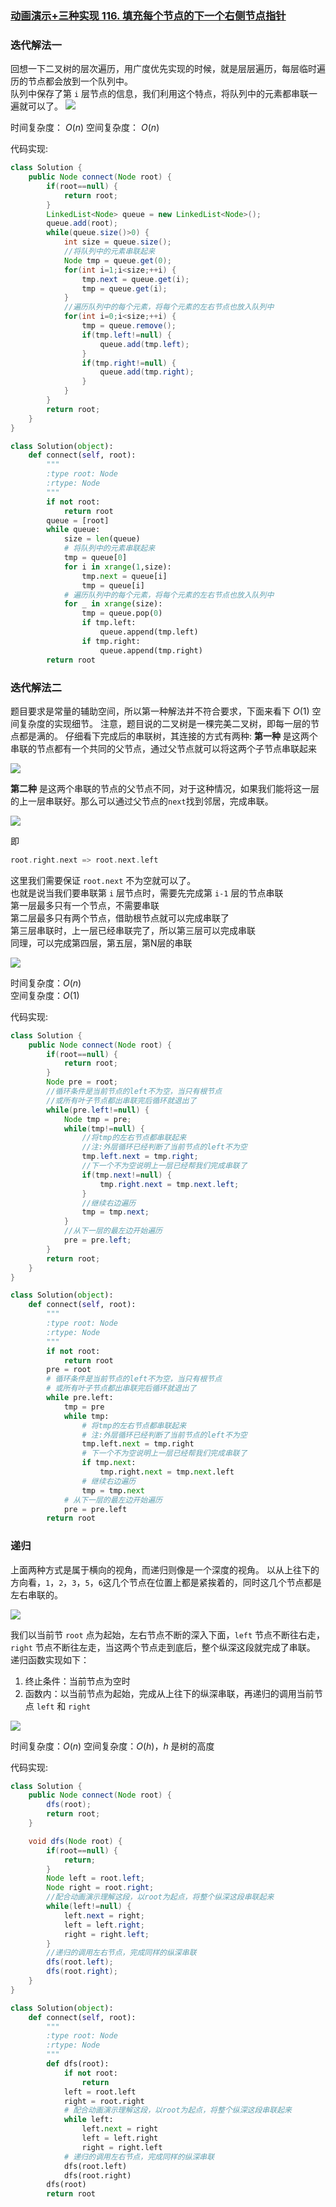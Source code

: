 ### [动画演示+三种实现 116. 填充每个节点的下一个右侧节点指针](https://leetcode.cn/problems/populating-next-right-pointers-in-each-node/solutions/100099/dong-hua-yan-shi-san-chong-shi-xian-116-tian-chong/)

### 迭代解法一

回想一下二叉树的层次遍历，用广度优先实现的时候，就是层层遍历，每层临时遍历的节点都会放到一个队列中。  
队列中保存了第 `i` 层节点的信息，我们利用这个特点，将队列中的元素都串联一遍就可以了。
![](./assets/img/Solution0116_oth_01.jpg)

时间复杂度： $O(n)$ 空间复杂度： $O(n)$

代码实现:

```java
class Solution {
    public Node connect(Node root) {
        if(root==null) {
            return root;
        }
        LinkedList<Node> queue = new LinkedList<Node>();
        queue.add(root);
        while(queue.size()>0) {
            int size = queue.size();
            //将队列中的元素串联起来
            Node tmp = queue.get(0);
            for(int i=1;i<size;++i) {
                tmp.next = queue.get(i);
                tmp = queue.get(i);
            }
            //遍历队列中的每个元素，将每个元素的左右节点也放入队列中
            for(int i=0;i<size;++i) {
                tmp = queue.remove();
                if(tmp.left!=null) {
                    queue.add(tmp.left);
                }
                if(tmp.right!=null) {
                    queue.add(tmp.right);
                }
            }
        }
        return root;
    }
}
```

```python
class Solution(object):
    def connect(self, root):
        """
        :type root: Node
        :rtype: Node
        """
        if not root:
            return root
        queue = [root]
        while queue:
            size = len(queue)
            # 将队列中的元素串联起来
            tmp = queue[0]
            for i in xrange(1,size):
                tmp.next = queue[i]
                tmp = queue[i]
            # 遍历队列中的每个元素，将每个元素的左右节点也放入队列中
            for _ in xrange(size):
                tmp = queue.pop(0)
                if tmp.left:
                    queue.append(tmp.left)
                if tmp.right:
                    queue.append(tmp.right)
        return root
```

### 迭代解法二

题目要求是常量的辅助空间，所以第一种解法并不符合要求，下面来看下 $O(1)$ 空间复杂度的实现细节。
注意，题目说的二叉树是一棵完美二叉树，即每一层的节点都是满的。
仔细看下完成后的串联树，其连接的方式有两种:
**第一种** 是这两个串联的节点都有一个共同的父节点，通过父节点就可以将这两个子节点串联起来

![](./assets/img/Solution0116_oth_02.jpg)

**第二种** 是这两个串联的节点的父节点不同，对于这种情况，如果我们能将这一层的上一层串联好。那么可以通过父节点的`next`找到邻居，完成串联。

![](./assets/img/Solution0116_oth_03.jpg)

即

```c
root.right.next => root.next.left
```

这里我们需要保证 `root.next` 不为空就可以了。  
也就是说当我们要串联第 `i` 层节点时，需要先完成第 `i-1` 层的节点串联  
第一层最多只有一个节点，不需要串联  
第二层最多只有两个节点，借助根节点就可以完成串联了  
第三层串联时，上一层已经串联完了，所以第三层可以完成串联  
同理，可以完成第四层，第五层，第N层的串联

![](./assets/img/Solution0116_oth_04.gif)

时间复杂度：$O(n)$  
空间复杂度：$O(1)$

代码实现:

```java
class Solution {
    public Node connect(Node root) {
        if(root==null) {
            return root;
        }
        Node pre = root;
        //循环条件是当前节点的left不为空，当只有根节点
        //或所有叶子节点都出串联完后循环就退出了
        while(pre.left!=null) {
            Node tmp = pre;
            while(tmp!=null) {
                //将tmp的左右节点都串联起来
                //注:外层循环已经判断了当前节点的left不为空
                tmp.left.next = tmp.right;
                //下一个不为空说明上一层已经帮我们完成串联了
                if(tmp.next!=null) {
                    tmp.right.next = tmp.next.left;
                }
                //继续右边遍历
                tmp = tmp.next;
            }
            //从下一层的最左边开始遍历
            pre = pre.left;
        }
        return root;
    }
}
```

```python
class Solution(object):
    def connect(self, root):
        """
        :type root: Node
        :rtype: Node
        """
        if not root:
            return root
        pre = root
        # 循环条件是当前节点的left不为空，当只有根节点
        # 或所有叶子节点都出串联完后循环就退出了
        while pre.left:
            tmp = pre
            while tmp:
                # 将tmp的左右节点都串联起来
                # 注:外层循环已经判断了当前节点的left不为空
                tmp.left.next = tmp.right
                # 下一个不为空说明上一层已经帮我们完成串联了
                if tmp.next:
                    tmp.right.next = tmp.next.left
                # 继续右边遍历
                tmp = tmp.next
            # 从下一层的最左边开始遍历
            pre = pre.left
        return root
```

### 递归

上面两种方式是属于横向的视角，而递归则像是一个深度的视角。
以从上往下的方向看，`1`，`2`，`3`，`5`，`6`这几个节点在位置上都是紧挨着的，同时这几个节点都是左右串联的。

![](./assets/img/Solution0116_oth_05.jpg)

我们以当前节 `root` 点为起始，左右节点不断的深入下面，`left` 节点不断往右走，`right` 节点不断往左走，当这两个节点走到底后，整个纵深这段就完成了串联。  
递归函数实现如下：

1.  终止条件：当前节点为空时
2.  函数内：以当前节点为起始，完成从上往下的纵深串联，再递归的调用当前节点 `left` 和 `right`

![](./assets/img/Solution0116_oth_06.gif)

时间复杂度：$O(n)$
空间复杂度：$O(h)$，$h$ 是树的高度

代码实现:

```java
class Solution {
    public Node connect(Node root) {
        dfs(root);
        return root;
    }

    void dfs(Node root) {
        if(root==null) {
            return;
        }
        Node left = root.left;
        Node right = root.right;
        //配合动画演示理解这段，以root为起点，将整个纵深这段串联起来
        while(left!=null) {
            left.next = right;
            left = left.right;
            right = right.left;
        }
        //递归的调用左右节点，完成同样的纵深串联
        dfs(root.left);
        dfs(root.right);
    }
}
```

```python
class Solution(object):
    def connect(self, root):
        """
        :type root: Node
        :rtype: Node
        """
        def dfs(root):
            if not root:
                return
            left = root.left
            right = root.right
            # 配合动画演示理解这段，以root为起点，将整个纵深这段串联起来
            while left:
                left.next = right
                left = left.right
                right = right.left
            # 递归的调用左右节点，完成同样的纵深串联
            dfs(root.left)
            dfs(root.right)
        dfs(root)
        return root
```
